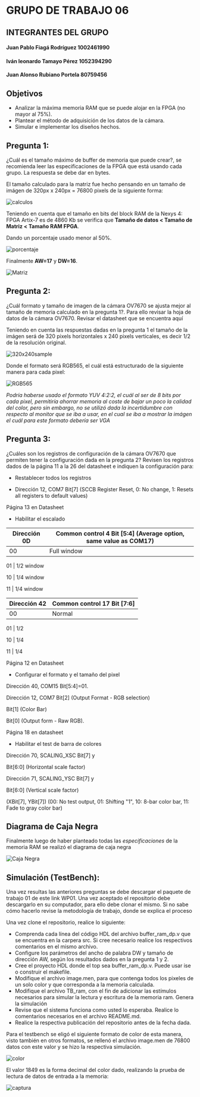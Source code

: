 # GRUPO DE TRABAJO 06
## INTEGRANTES DEL GRUPO
#### Juan Pablo Fiagá Rodríguez   1002461990
#### Iván leonardo Tamayo Pérez   1052394290
#### Juan Alonso Rubiano Portela    80759456

## Objetivos
* Analizar la máxima memoria RAM que se puede alojar en la FPGA (no mayor al 75%).
* Plantear el método de adquisición de los datos de la cámara.
* Simular e implementar los diseños hechos.

## Pregunta 1:

¿Cuál es el tamaño máximo de buffer de memoria que puede crear?, se recomienda leer las especificaciones de la FPGA que está usando cada grupo. La respuesta se debe dar en bytes.

El tamaño calculado para la matriz fue hecho pensando en un tamaño de imágen de 320px x 240px = 76800 pixels de la siguiente forma:

![calculos](https://github.com/unal-edigital1-2019-2/work01-ramdp-grupo-06/blob/master/docs/figs/calculos.png)

Teniendo en cuenta que el tamaño en bits del block RAM de la Nexys 4: FPGA Artix-7 es de 4860 Kb se verifica que **Tamaño de datos < Tamaño de Matriz < Tamaño RAM FPGA**.

Dando un porcentaje usado menor al 50%.


![porcentaje](https://github.com/unal-edigital1-2019-2/work01-ramdp-grupo-06/blob/master/docs/figs/porcentaje.png)


Finalmente **AW=17** y **DW=16**.

![Matriz](https://github.com/unal-edigital1-2019-2/work01-ramdp-grupo-06/blob/master/docs/figs/Matriz.png)

## Pregunta 2:

¿Cuál formato y tamaño de imagen de la cámara OV7670 se ajusta mejor al tamaño de memoria calculado en la pregunta 1?. Para ello revisar la hoja de datos de la cámara OV7670. Revisar el datasheet que se encuentra aquí

Teniendo en cuenta las respuestas dadas en la pregunta 1 el tamaño de la imágen será de 320 pixels horizontales x 240 pixels verticales, es decir 1/2 de la resolución original.

![320x240sample](https://github.com/unal-edigital1-2019-2/work01-ramdp-grupo-06/blob/master/docs/figs/320x240sample.png)

Donde el formato será RGB565, el cuál está estructurado de la siguiente manera para cada pixel:

![RGB565](https://github.com/unal-edigital1-2019-2/work01-ramdp-grupo-06/blob/master/docs/figs/RGB565.png)

*Podría haberse usado el formato YUV 4:2:2, el cuál al ser de 8 bits por cada pixel, permitiría ahorrar memoria al coste de bajar un poco la calidad del color, pero sin embargo, no se utilizó dada la incertidumbre con respecto al monitor que se iba a usar, en el cual se iba a mostrar la imágen el cuál para este formato debería ser VGA*

## Pregunta 3:

¿Cuáles son los registros de configuración de la cámara OV7670 que permiten tener la configuración dada en la pregunta 2? Revisen los registros dados de la página 11 a la 26 del datasheet e indiquen la configuración para:

* Restablecer todos los registros

- Dirección 12, COM7 Bit[7] (SCCB Register Reset, 0: No change, 1: Resets all registers to default values)

Página 13 en Datasheet
    
* Habilitar el escalado

Dirección 0D | Common control 4 Bit [5:4] (Average option, same value as COM17)
------------ | -------------
00 | Full window

01 | 1/2 window

10 | 1/4 window

11 | 1/4 window


Dirección 42 | Common control 17 Bit [7:6] 
------------ | -------------
00 | Normal

01 | 1/2

10 | 1/4

11 | 1/4

Página 12 en Datasheet

* Configurar el formato y el tamaño del pixel


Dirección 40, COM15 Bit[5:4]=01.

Dirección 12, COM7 Bit[2] (Output Format - RGB selection)

Bit[1] (Color Bar)

Bit[0] (Output form - Raw RGB).

Página 18 en datasheet


* Habilitar el test de barra de colores

Dirección 70, SCALING_XSC Bit[7] y

Bit[6:0] (Horizontal scale factor)

Dirección 71, SCALING_YSC Bit[7] y 

Bit[6:0] (Vertical scale factor)

(XBit[7], YBit[7]) (00: No test output, 01: Shifting "1", 10: 8-bar color bar, 11: Fade to gray color bar)

## Diagrama de Caja Negra

Finalmente luego de haber planteado todas las *especificaciones* de la memoria RAM se realizó el diagrama de caja negra

![Caja Negra](https://github.com/unal-edigital1-2019-2/work01-ramdp-grupo-06/blob/master/docs/figs/cajanegra.png)


## Simulación (TestBench):

Una vez resultas las anteriores preguntas se debe descargar el paquete de trabajo 01 de este link WP01. Una vez aceptado el repositorio debe descargarlo en su computador, para ello debe clonar el mismo. Si no sabe cómo hacerlo revise la metodología de trabajo, donde se explica el proceso

Una vez clone el repositorio, realice lo siguiente:

- Comprenda cada línea del código HDL del archivo buffer_ram_dp.v que se encuentra en la carpera src. Si cree necesario realice los respectivos comentarios en el mismo archivo.
- Configure los parámetros del ancho de palabra DW y tamaño de dirección AW, según los resultados dados en la pregunta 1 y 2.
- Cree el proyecto HDL donde el top sea buffer_ram_dp.v. Puede usar ise o construir el makefile.
- Modifique el archivo image.men, para que contenga todos los pixeles de un solo color y que corresponda a la memoria calculada.
- Modifique el archivo TB_ram, con el fin de adicionar las estímulos necesarios para simular la lectura y escritura de la memoria ram. Genera la simulación
- Revise que el sistema funciona como usted lo esperaba. Realice lo comentarios necesarios en el archivo README.md.
- Realice la respectiva publicación del repositorio antes de la fecha dada.

Para el testbench se eligó el siguiente formato de color de esta manera, visto también en otros formatos, se rellenó el archivo image.men de 76800 datos con este valor y se hizo la respectiva simulación.

![color](https://github.com/unal-edigital1-2019-2/work01-ramdp-grupo-06/blob/master/docs/figs/color.png)

El valor 1849 es la forma decimal del color dado, realizando la prueba de lectura de datos de entrada a la memoria:

![captura](https://github.com/unal-edigital1-2019-2/work01-ramdp-grupo-06/blob/master/docs/figs/captura.png)



